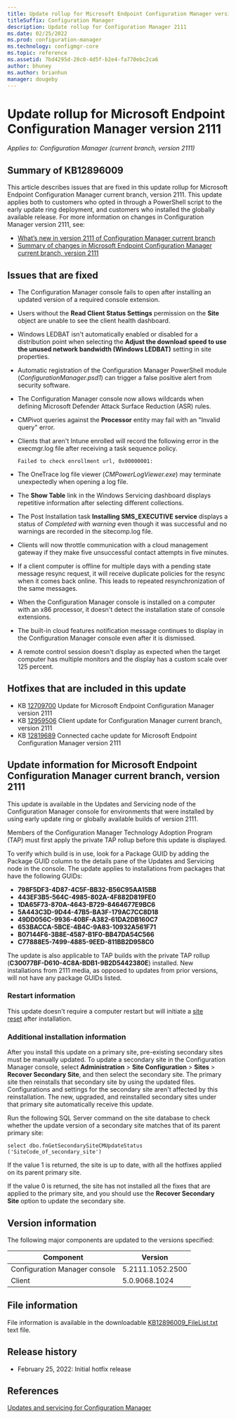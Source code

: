 ```yaml
---
title: Update rollup for Microsoft Endpoint Configuration Manager version 2111
titleSuffix: Configuration Manager
description: Update rollup for Configuration Manager 2111
ms.date: 02/25/2022
ms.prod: configuration-manager
ms.technology: configmgr-core
ms.topic: reference
ms.assetid: 7bd4295d-20c0-4d5f-b2e4-fa770ebc2ca6
author: bhuney
ms.author: brianhun
manager: dougeby
---
```


# Update rollup for Microsoft Endpoint Configuration Manager version 2111

*Applies to: Configuration Manager (current branch, version 2111)*

## Summary of KB12896009
This article describes issues that are fixed in this update rollup for Microsoft Endpoint Configuration Manager current branch, version 2111. This update applies both to customers who opted in through a PowerShell script to the early update ring deployment, and customers who installed the globally available release.
For more information on changes in Configuration Manager version 2111, see:
- [What’s new in version 2111 of Configuration Manager current branch](../../core/plan-design/changes/whats-new-in-version-2111.md)
- [Summary of changes in Microsoft Endpoint Configuration Manager current branch, version 2111](../../hotfix/2111/10096997.md)

## Issues that are fixed

<!-- 12905440 -->
- The Configuration Manager console fails to open after installing an updated version of a required console extension.

<!-- 12923578 -->
- Users without the **Read Client Status Settings** permission on the **Site** object are unable to see the client health dashboard.

<!-- 12905525 -->
- Windows LEDBAT isn't automatically enabled or disabled for a distribution point when selecting the **Adjust the download
speed to use the unused network bandwidth (Windows LEDBAT)** setting in site properties. 

<!-- 12909958 -->
- Automatic registration of the Configuration Manager PowerShell module (*ConfigurationManager.psd1*) can trigger a false positive alert from security software.

<!-- 12785033 -->
- The Configuration Manager console now allows wildcards when defining Microsoft Defender Attack Surface Reduction (ASR) rules.

<!-- 12785058 -->
- CMPivot queries against the **Processor** entity may fail with an "Invalid query" error.

<!-- 12905518 -->
- Clients that aren't Intune enrolled will  record the following error in the execmgr.log file after receiving a task sequence policy.
   ```text
   Failed to check enrollment url, 0x00000001:
   ```

<!-- 12981663 -->
- The OneTrace log file viewer (*CMPowerLogViewer.exe*) may terminate unexpectedly when opening a log file.

<!-- 12952864 -->
- The **Show Table** link in the Windows Servicing dashboard displays repetitive information after selecting different collections.

<!-- 13059770 -->
- The Post Installation task **Installing SMS_EXECUTIVE service** displays a status of *Completed with warning* even though it was successful and no warnings are recorded in the sitecomp.log file.

<!-- 13069590 -->
- Clients will now throttle communication with a cloud management gateway if they make five unsuccessful contact attempts in five minutes.

<!-- 13104384 -->
- If a client computer is offline for multiple days with a pending state message resync request, it will receive duplicate policies for the resync when it comes back online. This leads to repeated resynchronization of the same messages.

<!-- 13039356 -->
- When the Configuration Manager console is installed on a computer with an x86 processor, it doesn't detect the installation state of console extensions.

<!-- 13219303 -->
- The built-in cloud features notification message continues to display in the Configuration Manager console even after it is dismissed.

<!-- 13104468 -->
- A remote control session doesn't display as expected when the target computer has multiple monitors and the display has a custom scale over 125 percent.

## Hotfixes that are included in this update

- KB [12709700](../../hotfix/2111/12709700.md) Update for Microsoft Endpoint Configuration Manager version 2111
- KB [12959506](../../hotfix/2111/12959506.md) Client update for Configuration Manager current branch, version 2111
- KB [12819689](../../hotfix/2111/12819689.md) Connected cache update for Microsoft Endpoint Configuration Manager version 2111

## Update information for Microsoft Endpoint Configuration Manager current branch, version 2111

This update is available in the Updates and Servicing node of the Configuration Manager console for environments that were installed by using early update ring or globally available builds of version 2111.

Members of the Configuration Manager Technology Adoption Program (TAP) must first apply the private TAP rollup before this update is displayed.

To verify which build is in use, look for a Package GUID by adding the Package GUID column to the details pane of the Updates and Servicing node in the console. The update applies to installations from packages that have the following GUIDs:

- **798F5DF3-4D87-4C5F-BB32-B56C95AA15BB**
- **443EF3B5-564C-4985-802A-4F882D819FE0**
- **1DA65F73-870A-4643-B729-8464677E9BC6**
- **5A443C3D-9D44-47B5-BA3F-179AC7CC8D18**
- **49DD056C-9936-40BF-A382-61DA2DB160C7**
- **653BACCA-5BCE-4B4C-9A83-10932A561F71**
- **B07144F6-3B8E-4587-B1F0-BB47DA54C566**
- **C77888E5-7499-4885-9EED-811BB2D958C0**


The update is also applicable to TAP builds with the private TAP rollup (**C30077BF-D610-4C8A-BDB1-9B2D5442380E**) installed.
New installations from 2111 media, as opposed to updates from prior versions, will not have any package GUIDs listed.

### Restart information

This update doesn't require a computer restart but will initiate a [site reset](../../core/servers/manage/modify-your-infrastructure.md#bkmk_reset) after installation.

### Additional installation information

After you install this update on a primary site, pre-existing secondary sites must be manually updated. To update a secondary site in the Configuration Manager console, select **Administration** > **Site Configuration** > **Sites** >  **Recover Secondary Site**, and then select the secondary site. The primary site then reinstalls that secondary site by using the updated files. Configurations and settings for the secondary site aren't affected by this reinstallation. The new, upgraded, and reinstalled secondary sites under that primary site automatically receive this update.

Run the following SQL Server command on the site database to check whether the update version of a secondary site matches that of its parent primary site:
   ```code
   select dbo.fnGetSecondarySiteCMUpdateStatus ('SiteCode_of_secondary_site')
   ```
If the value 1 is returned, the site is up to date, with all the hotfixes applied on its parent primary site.

If the value 0 is returned, the site has not installed all the fixes that are applied to the primary site, and you should use the **Recover Secondary Site** option to update the secondary site.

## Version information
The following major components are updated to the versions specified:

| Component | Version |
|---|---|
| Configuration Manager console | 5.2111.1052.2500 |
| Client | 5.0.9068.1024 |

## File information
File information is available in the downloadable [KB12896009_FileList.txt](https://aka.ms/KB12896009_FileList) text file.

## Release history
- February 25, 2022: Initial hotfix release

## References
[Updates and servicing for Configuration Manager](../../core/servers/manage/updates.md)
